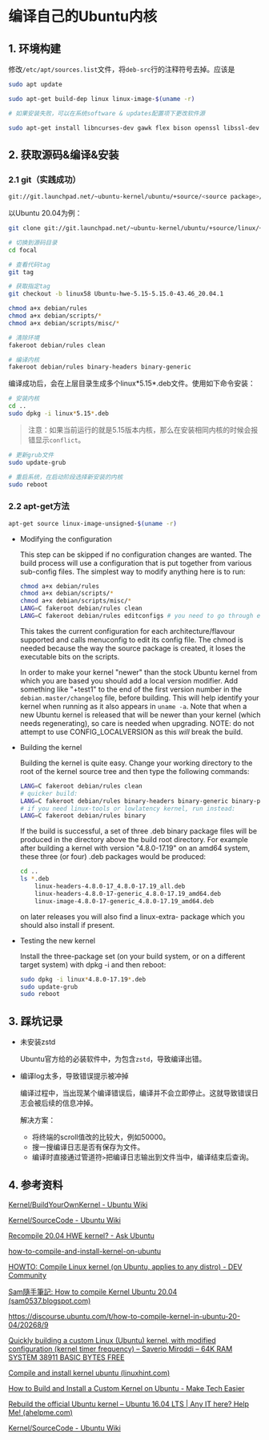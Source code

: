 # 编译自己的Ubuntu内核


## 1. 环境构建

修改`/etc/apt/sources.list`文件，将`deb-src`行的注释符号去掉。应该是

```bash
sudo apt update
```

```bash
sudo apt-get build-dep linux linux-image-$(uname -r)

# 如果安装失败，可以在系统software & updates配置项下更改软件源
```

```bash
sudo apt-get install libncurses-dev gawk flex bison openssl libssl-dev dkms libelf-dev libudev-dev libpci-dev libiberty-dev autoconf zstd git libcap-dev
```



## 2. 获取源码&编译&安装



### 2.1 git（实践成功）

```bash
git://git.launchpad.net/~ubuntu-kernel/ubuntu/+source/<source package>/+git/<series>
```

以Ubuntu 20.04为例：

```bash
git clone git://git.launchpad.net/~ubuntu-kernel/ubuntu/+source/linux/+git/focal
```

```bash
# 切换到源码目录
cd focal
```

```bash
# 查看代码tag
git tag
```

```bash
# 获取指定tag
git checkout -b linux58 Ubuntu-hwe-5.15-5.15.0-43.46_20.04.1
```

```bash
chmod a+x debian/rules
chmod a+x debian/scripts/*
chmod a+x debian/scripts/misc/*
```

```bash
# 清除环境
fakeroot debian/rules clean
```

```bash
# 编译内核
fakeroot debian/rules binary-headers binary-generic
```

编译成功后，会在上层目录生成多个linux\*5.15\*.deb文件。使用如下命令安装：

```bash
# 安装内核
cd ..
sudo dpkg -i linux*5.15*.deb
```

> 注意：如果当前运行的就是5.15版本内核，那么在安装相同内核的时候会报错显示`conflict`。

```bash
# 更新grub文件
sudo update-grub
```

```bash
# 重启系统，在启动阶段选择新安装的内核
sudo reboot
```



### 2.2 apt-get方法

```bash
apt-get source linux-image-unsigned-$(uname -r)
```

- Modifying the configuration

  This step can be skipped if no configuration changes are wanted. The build process will use a configuration that is put together from various sub-config files. The simplest way to modify anything here is to run:

  ```bash
  chmod a+x debian/rules
  chmod a+x debian/scripts/*
  chmod a+x debian/scripts/misc/*
  LANG=C fakeroot debian/rules clean
  LANG=C fakeroot debian/rules editconfigs # you need to go through each (Y, Exit, Y, Exit..) or get a complaint about config later
  ```

  This takes the current configuration for each architecture/flavour supported and calls menuconfig to edit its config file. The chmod is needed because the way the source package is created, it loses the executable bits on the scripts.

  In order to make your kernel "newer" than the stock Ubuntu kernel from which you are based you should add a local version modifier. Add something like "+test1" to the end of the first version number in the `debian.master/changelog` file, before building. This will help identify your kernel when running as it also appears in `uname -a`. Note that when a new Ubuntu kernel is released that will be newer than your kernel (which needs regenerating), so care is needed when upgrading. NOTE: do not attempt to use CONFIG_LOCALVERSION as this _will_ break the build.

- Building the kernel

  Building the kernel is quite easy. Change your working directory to the root of the kernel source tree and then type the following commands:

  ```bash
  LANG=C fakeroot debian/rules clean
  # quicker build:
  LANG=C fakeroot debian/rules binary-headers binary-generic binary-perarch
  # if you need linux-tools or lowlatency kernel, run instead:
  LANG=C fakeroot debian/rules binary
  ```

  If the build is successful, a set of three .deb binary package files will be produced in the directory above the build root directory. For example after building a kernel with version "4.8.0-17.19" on an amd64 system, these three (or four) .deb packages would be produced:

  ```bash
  cd ..
  ls *.deb
      linux-headers-4.8.0-17_4.8.0-17.19_all.deb
      linux-headers-4.8.0-17-generic_4.8.0-17.19_amd64.deb
      linux-image-4.8.0-17-generic_4.8.0-17.19_amd64.deb
  ```

  on later releases you will also find a linux-extra- package which you should also install if present.

- Testing the new kernel

  Install the three-package set (on your build system, or on a different target system) with dpkg -i and then reboot:

  ```bash
  sudo dpkg -i linux*4.8.0-17.19*.deb
  sudo update-grub
  sudo reboot
  ```



## 3. 踩坑记录

- 未安装zstd

  Ubuntu官方给的必装软件中，为包含`zstd`，导致编译出错。

- 编译log太多，导致错误提示被冲掉

  编译过程中，当出现某个编译错误后，编译并不会立即停止。这就导致错误日志会被后续的信息冲掉。

  解决方案：

  - 将终端的scroll值改的比较大，例如50000。
  - 搜一搜编译日志是否有保存为文件。
  - 编译时直接通过管道符`>`把编译日志输出到文件当中，编译结束后查询。



## 4. 参考资料

[Kernel/BuildYourOwnKernel - Ubuntu Wiki](https://wiki.ubuntu.com/Kernel/BuildYourOwnKernel)

[Kernel/SourceCode - Ubuntu Wiki](https://wiki.ubuntu.com/Kernel/SourceCode)

[Recompile 20.04 HWE kernel? - Ask Ubuntu](https://askubuntu.com/questions/1311636/recompile-20-04-hwe-kernel)

[how-to-compile-and-install-kernel-on-ubuntu](https://itsubuntu.com/how-to-compile-and-install-kernel-on-ubuntu/)

[HOWTO: Compile Linux kernel (on Ubuntu, applies to any distro) - DEV Community](https://dev.to/wxyz/howto-compile-linux-kernel-on-ubuntu-applies-to-any-distro-44k7)

[Sam隨手筆記: How to compile Kernel Ubuntu 20.04 (sam0537.blogspot.com)](https://sam0537.blogspot.com/2020/07/copy-from-httpslinuxguides.html)

https://discourse.ubuntu.com/t/how-to-compile-kernel-in-ubuntu-20-04/20268/9

[Quickly building a custom Linux (Ubuntu) kernel, with modified configuration (kernel timer frequency) – Saverio Miroddi – 64K RAM SYSTEM  38911 BASIC BYTES FREE](https://saveriomiroddi.github.io/Quickly-building-a-custom-linux-ubuntu-kernel-with-modified-configuration-kernel-timer-frequency/)

[Compile and install kernel ubuntu (linuxhint.com)](https://linuxhint.com/compile-and-install-kernel-ubuntu/)

[How to Build and Install a Custom Kernel on Ubuntu - Make Tech Easier](https://www.maketecheasier.com/build-custom-kernel-ubuntu/)

[Rebuild the official Ubuntu kernel – Ubuntu 16.04 LTS | Any IT here? Help Me! (ahelpme.com)](https://ahelpme.com/linux/ubuntu/rebuild-the-official-ubuntu-kernel-ubuntu-16-04-lts/)

[Kernel/SourceCode - Ubuntu Wiki](https://wiki.ubuntu.com/Kernel/SourceCode)